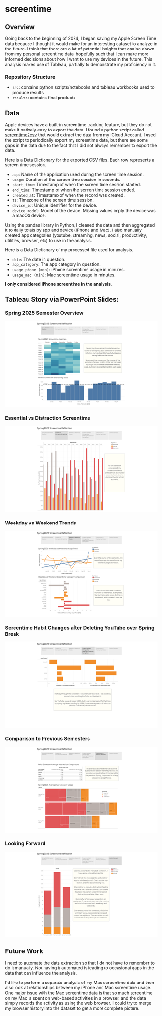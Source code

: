 # screentime

## Overview
Going back to the beginning of 2024, I began saving my Apple Screen Time data because I thought it would make for an interesting dataset to analyze in the future. I think that there are a lot of potential insights that can be drawn from my personal screentime data, hopefully such that I can make more informed decisions about how I want to use my devices in the future. This analysis makes use of Tableau, partially to demonstrate my proficiency in it.

### Repository Structure
* `src`: contains python scripts/notebooks and tableau workbooks used to produce results
* `results`: contains final products

## Data
Apple devices have a built-in screentime tracking feature, but they do not make it natively easy to export the data. I found a python script called [screentime2csv](https://github.com/FelixKohlhas/ScreenTime2CSV) that would extract the data from my iCloud Account. I used the script to periodically export my screentime data, but there are some gaps in the data due to the fact that I did not always remember to export the data.

Here is a Data Dictionary for the exported CSV files. Each row represents a screen time session.

- `app`: Name of the application used during the screen time session.
- `usage`: Duration of the screen time session in seconds.
- `start_time`: Timestamp of when the screen time session started.
- `end_time`: Timestamp of when the screen time session ended.
- `created_at`: Timestamp of when the record was created.
- `tz`: Timezone of the screen time session.
- `device_id`: Unique identifier for the device.
- `device_model`: Model of the device. Missing values imply the device was a macOS device.

Using the pandas library in Python, I cleaned the data and then aggregated it to daily totals by app and device (iPhone and Mac). I also manually created app categories (youtube, streaming, news, social, productivity, utilities, browser, etc) to use in the analysis. 

Here is a Data Dictionary of my processed file used for analysis.

- `date`: The date in question.
- `app_category`: The app category in question.
- `usage_phone (min)`: iPhone screentime usage in minutes.
- `usage_mac (min)`: Mac screentime usage in minutes.

**I only considered iPhone screentime in the analysis**.


## Tableau Story via PowerPoint Slides:

### Spring 2025 Semester Overview
![Alt text](/results/presentation%20slides/Slide2.png "Spring 2025 Semester Overview")
### Essential vs Distraction Screentime
![Alt text](/results/presentation%20slides/Slide3.png "Essential vs Distraction Screentime")
### Weekday vs Weekend Trends
![Alt text](/results/presentation%20slides/Slide4.png "Weekday vs Weekend Trends")
### Screentime Habit Changes after Deleting YouTube over Spring Break
![Alt text](/results/presentation%20slides/Slide5.png "Screentime Habit Changes after Deleting YouTube over Spring Break")
### Comparison to Previous Semesters
![Alt text](/results/presentation%20slides/Slide6.png "Comparison to Previous Semesters")
### Looking Forward
![Alt text](/results/presentation%20slides/Slide7.png "Looking Forward")

## Future Work
I need to automate the data extraction so that I do not have to remember to do it manually. Not having it automated is leading to occasional gaps in the data that can influence the analysis.

I'd like to perform a separate analysis of my Mac screentime data and then also look at relationships between my iPhone and Mac screentime usage. One major issue with the Mac screentime data is that so much screentime on my Mac is spent on web-based activities in a browser, and the data simply records the activity as using the web browser. I could try to merge my browser history into the dataset to get a more complete picture.